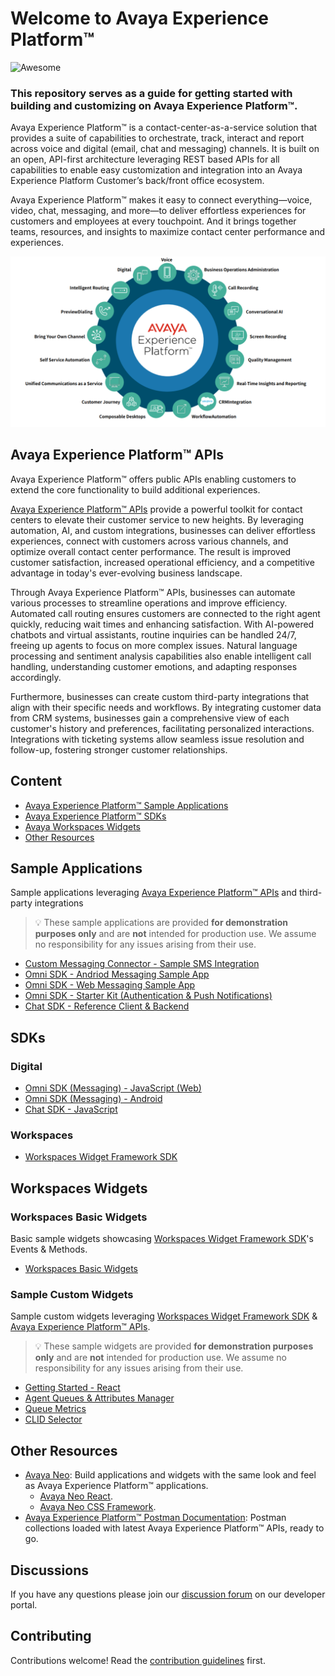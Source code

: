 <link rel="stylesheet" type="text/css" href='./extra.css'/>

# Welcome to Avaya Experience Platform™
![Awesome](https://cdn.rawgit.com/sindresorhus/awesome/d7305f38d29fed78fa85652e3a63e154dd8e8829/media/badge.svg)

### This repository serves as a guide for getting started with building and customizing on Avaya Experience Platform™.

Avaya Experience Platform™ is a contact-center-as-a-service solution that provides a suite of capabilities to orchestrate,
track, interact and report across voice and digital (email, chat and messaging) channels. It is built on an open, API-first
architecture leveraging REST based APIs for all capabilities to enable easy customization and integration into an Avaya
Experience Platform Customer’s back/front office ecosystem. 

Avaya Experience Platform™ makes it easy to connect everything—voice, video, chat, messaging, and more—to deliver effortless experiences for customers and employees at every touchpoint. And it brings together teams, resources, and insights to maximize contact center performance and experiences.

<p class="center">
    <img src="./static/axp-capabilities.png" class="axp-logo">
</p>


## Avaya Experience Platform™ APIs
Avaya Experience Platform™ offers public APIs enabling customers to extend the core functionality to build additional experiences. 

[Avaya Experience Platform™ APIs](https://developers.avayacloud.com/avaya-experience-platform) provide a powerful toolkit for contact centers to elevate their customer service to new heights. By leveraging automation, AI, and custom integrations, businesses can deliver effortless experiences, connect with customers across various channels, and optimize overall contact center performance. The result is improved customer satisfaction, increased operational efficiency, and a competitive advantage in today's ever-evolving business landscape.

Through Avaya Experience Platform™ APIs, businesses can automate various processes to streamline operations and improve efficiency. Automated call routing ensures customers are connected to the right agent quickly, reducing wait times and enhancing satisfaction. With AI-powered chatbots and virtual assistants, routine inquiries can be handled 24/7, freeing up agents to focus on more complex issues. Natural language processing and sentiment analysis capabilities also enable intelligent call handling, understanding customer emotions, and adapting responses accordingly.

Furthermore, businesses can create custom third-party integrations that align with their specific needs and workflows. By integrating customer data from CRM systems, businesses gain a comprehensive view of each customer's history and preferences, facilitating personalized interactions. Integrations with ticketing systems allow seamless issue resolution and follow-up, fostering stronger customer relationships.


## Content

- [Avaya Experience Platform™ Sample Applications](#sample-applications)
- [Avaya Experience Platform™ SDKs](#sdks)
- [Avaya Workspaces Widgets](#workspaces-widgets)
- [Other Resources](#other-resources)

## Sample Applications

Sample applications leveraging [Avaya Experience Platform™ APIs](https://developers.avayacloud.com/avaya-experience-platform) and third-party integrations

> :bulb: These sample applications are provided **for demonstration purposes only** and are **not** intended for production use. We assume no responsibility for any issues arising from their use.

- [Custom Messaging Connector - Sample SMS Integration](https://github.com/AvayaExperiencePlatform/sms-async-messaging-connector-sample)
- [Omni SDK - Andriod Messaging Sample App](https://github.com/AvayaExperiencePlatform/omni-sdk-android/tree/master/sample-app-messaging)
- [Omni SDK - Web Messaging Sample App](https://github.com/AvayaExperiencePlatform/omni-sdk-js/tree/master/sample-app-messaging)
- [Omni SDK - Starter Kit (Authentication & Push Notifications)](https://github.com/AvayaExperiencePlatform/omni-sdk-starter-kit)
- [Chat SDK - Reference Client & Backend](https://github.com/AvayaExperiencePlatform/chat-sdk-js/tree/main/reference-applications)
  
## SDKs

### Digital

- [Omni SDK (Messaging) - JavaScript (Web)](https://github.com/AvayaExperiencePlatform/omni-sdk-js)
- [Omni SDK (Messaging) - Android](https://github.com/AvayaExperiencePlatform/omni-sdk-android)
- [Chat SDK - JavaScript](https://github.com/AvayaExperiencePlatform/chat-sdk-js)
  
### Workspaces

- [Workspaces Widget Framework SDK](https://documentation.workspaces.avayacloud.com/widget-framework/docs/api-reference/introduction) 


## Workspaces Widgets

### Workspaces Basic Widgets

Basic sample widgets showcasing [Workspaces Widget Framework SDK](https://documentation.workspaces.avayacloud.com/widget-framework/docs/api-reference/introduction)'s Events & Methods.

- [Workspaces Basic Widgets](https://github.com/AvayaExperiencePlatform/workspaces-basic-sample-widgets)

### Sample Custom Widgets
Sample custom widgets leveraging [Workspaces Widget Framework SDK](https://documentation.workspaces.avayacloud.com/widget-framework/docs/api-reference/introduction) & [Avaya Experience Platform™ APIs](https://developers.avayacloud.com/avaya-experience-platform).

> :bulb: These sample widgets are provided **for demonstration purposes only** and are **not** intended for production use. We assume no responsibility for any issues arising from their use.

- [Getting Started - React](https://github.com/AvayaExperiencePlatform/getting-started-widget-react)
- [Agent Queues & Attributes Manager](https://github.com/AvayaExperiencePlatform/agent-matching-config-widget)
- [Queue Metrics](https://github.com/AvayaExperiencePlatform/queue-metrics-widget)
- [CLID Selector](https://github.com/AvayaExperiencePlatform/clid-selector-widget)
  
## Other Resources
- [Avaya Neo](https://design.avayacloud.com/): Build applications and widgets with the same look and feel as Avaya Experience Platform™ applications.
    - [Avaya Neo React](https://www.npmjs.com/package/@avaya/neo-react).
    - [Avaya Neo CSS Framework](https://www.npmjs.com/package/@avaya/neo).
- [Avaya Experience Platform™ Postman Documentation](https://www.postman.com/avaya-axp/workspace/avaya-experience-platform/overview): Postman collections loaded with latest Avaya Experience Platform™ APIs, ready to go.

## Discussions

If you have any questions please join our [discussion forum](https://developers.avayacloud.com/avaya-experience-platform/discuss) on our developer portal.

## Contributing

Contributions welcome! Read the [contribution guidelines](contribution.md) first.
